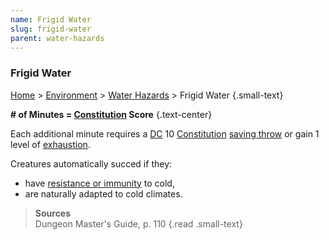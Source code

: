 ```yaml
---
name: Frigid Water
slug: frigid-water
parent: water-hazards
---
```

### Frigid Water
[Home](dm-operations-center) > [Environment](environment) > [Water Hazards](water-hazards) > Frigid Water {.small-text}

**# of Minutes = [Constitution](constitution) Score** {.text-center}

Each additional minute requires a [DC](difficulty-class) 10 [Constitution](constitution) [saving throw](saving-throws) or gain 1 level of [exhaustion](exhaustion).

Creatures automatically succed if they:
- have [resistance or immunity](resistance-and-vulnerability) to cold,
- are naturally adapted to cold climates.

> **Sources** <br/>
> Dungeon Master's Guide, p. 110
{.read .small-text}


